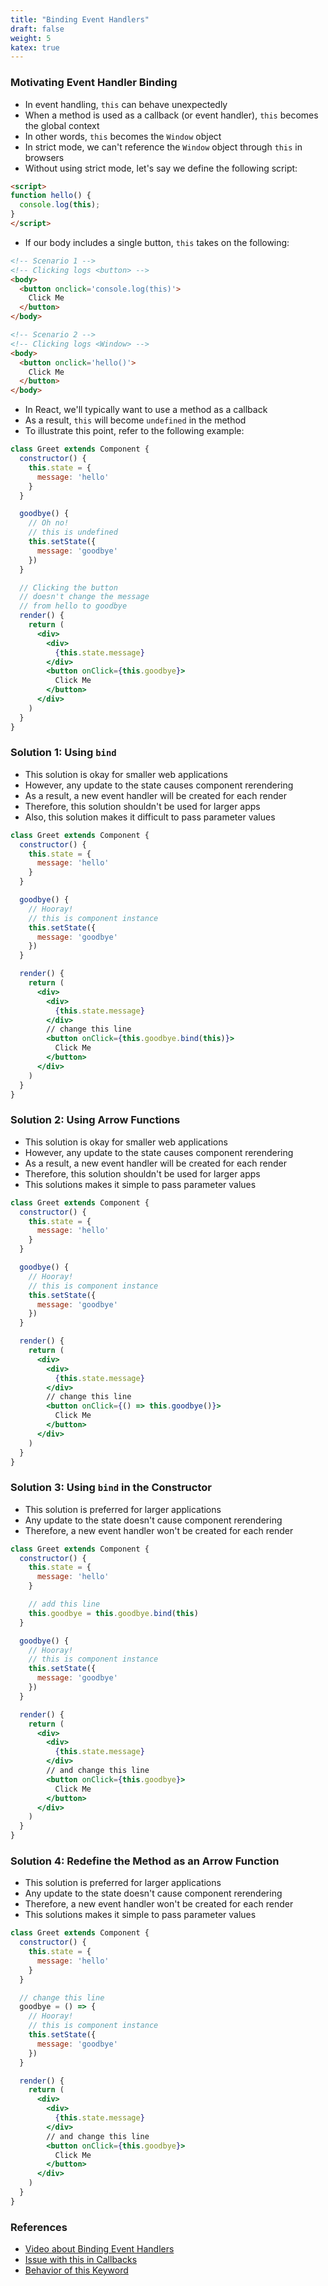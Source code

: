 ```yaml
---
title: "Binding Event Handlers"
draft: false
weight: 5
katex: true
---
```


### Motivating Event Handler Binding
- In event handling, `this` can behave unexpectedly
- When a method is used as a callback (or event handler), `this` becomes the global context
- In other words, `this` becomes the `Window` object
- In strict mode, we can't reference the `Window` object through `this` in browsers
- Without using strict mode, let's say we define the following script:

```html
<script>
function hello() {
  console.log(this);
}
</script>
```

- If our body includes a single button, `this` takes on the following:

```html
<!-- Scenario 1 -->
<!-- Clicking logs <button> -->
<body>
  <button onclick='console.log(this)'>
    Click Me
  </button>
</body>

<!-- Scenario 2 -->
<!-- Clicking logs <Window> -->
<body>
  <button onclick='hello()'>
    Click Me
  </button>
</body>
```

- In React, we'll typically want to use a method as a callback
- As a result, `this` will become `undefined` in the method
- To illustrate this point, refer to the following example:

```jsx
class Greet extends Component {
  constructor() {
    this.state = {
      message: 'hello'
    }
  }

  goodbye() {
    // Oh no!
    // this is undefined
    this.setState({
      message: 'goodbye'
    })
  }

  // Clicking the button
  // doesn't change the message
  // from hello to goodbye
  render() {
    return (
      <div>
        <div>
          {this.state.message}
        </div>
        <button onClick={this.goodbye}>
          Click Me
        </button>
      </div>
    )
  }
}
```

### Solution 1: Using `bind`
- This solution is okay for smaller web applications
- However, any update to the state causes component rerendering
- As a result, a new event handler will be created for each render
- Therefore, this solution shouldn't be used for larger apps
- Also, this solution makes it difficult to pass parameter values

```jsx
class Greet extends Component {
  constructor() {
    this.state = {
      message: 'hello'
    }
  }

  goodbye() {
    // Hooray!
    // this is component instance
    this.setState({
      message: 'goodbye'
    })
  }

  render() {
    return (
      <div>
        <div>
          {this.state.message}
        </div>
        // change this line
        <button onClick={this.goodbye.bind(this)}>
          Click Me
        </button>
      </div>
    )
  }
}
```

### Solution 2: Using Arrow Functions
- This solution is okay for smaller web applications
- However, any update to the state causes component rerendering
- As a result, a new event handler will be created for each render
- Therefore, this solution shouldn't be used for larger apps
- This solutions makes it simple to pass parameter values

```jsx
class Greet extends Component {
  constructor() {
    this.state = {
      message: 'hello'
    }
  }

  goodbye() {
    // Hooray!
    // this is component instance
    this.setState({
      message: 'goodbye'
    })
  }

  render() {    
    return (
      <div>
        <div>
          {this.state.message}   
        </div>
        // change this line
        <button onClick={() => this.goodbye()}>  
          Click Me
        </button>
      </div>
    )
  }
}
```

### Solution 3: Using `bind` in the Constructor
- This solution is preferred for larger applications
- Any update to the state doesn't cause component rerendering
- Therefore, a new event handler won't be created for each render

```jsx
class Greet extends Component {
  constructor() {
    this.state = {
      message: 'hello'
    }

    // add this line
    this.goodbye = this.goodbye.bind(this)
  } 

  goodbye() {
    // Hooray!
    // this is component instance
    this.setState({
      message: 'goodbye'
    })
  }

  render() {
    return (
      <div>
        <div>
          {this.state.message}
        </div>
        // and change this line
        <button onClick={this.goodbye}>   
          Click Me
        </button>
      </div>
    )
  }
}
```

### Solution 4: Redefine the Method as an Arrow Function
- This solution is preferred for larger applications
- Any update to the state doesn't cause component rerendering
- Therefore, a new event handler won't be created for each render
- This solutions makes it simple to pass parameter values

```jsx
class Greet extends Component {
  constructor() {
    this.state = {
      message: 'hello'
    }
  } 

  // change this line
  goodbye = () => {
    // Hooray!
    // this is component instance
    this.setState({
      message: 'goodbye'
    })
  }

  render() {  
    return (
      <div>
        <div>
          {this.state.message}
        </div>
        // and change this line
        <button onClick={this.goodbye}>        
          Click Me
        </button>
      </div>
    )
  }
}
```

### References
- [Video about Binding Event Handlers](https://www.youtube.com/watch?v=kVWpBtRjkCk&list=PLC3y8-rFHvwgg3vaYJgHGnModB54rxOk3&index=14)
- [Issue with this in Callbacks](https://stackoverflow.com/a/20279485/12777044)
- [Behavior of this Keyword](https://developer.mozilla.org/en-US/docs/Web/JavaScript/Reference/Operators/this)
